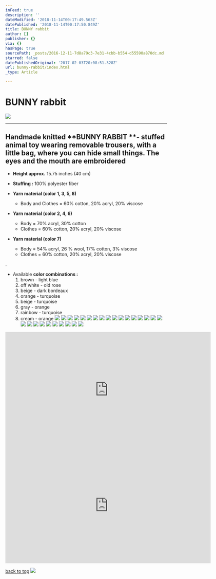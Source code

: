 ```yaml
---
inFeed: true
description: ''
dateModified: '2018-11-14T00:17:49.563Z'
datePublished: '2018-11-14T00:17:50.849Z'
title: BUNNY rabbit
author: []
publisher: {}
via: {}
hasPage: true
sourcePath: _posts/2016-12-11-7d8a79c3-7e31-4cbb-b554-d55590a870dc.md
starred: false
datePublishedOriginal: '2017-02-03T20:08:51.328Z'
url: bunny-rabbit/index.html
_type: Article

---
```

# BUNNY rabbit
![](https://the-grid-user-content.s3-us-west-2.amazonaws.com/18dd87e0-65be-4929-aea2-a74610f6a61c.jpg)

---

## Handmade knitted **BUNNY RABBIT **- stuffed animal toy wearing removable trousers, with a little bag, where you can hide small things. The eyes and the mouth are embroidered

* **Height approx.** 15.75 inches (40 cm)
* **Stuffing :** 100% polyester fiber
* **Yarn material (color 1, 3, 5, 8)**
  * Body and Clothes = 60% cotton, 20% acryl, 20% viscose

* **Yarn material (color 2, 4, 6)**
  * Body = 70% acryl, 30% cotton
  * Clothes = 60% cotton, 20% acryl, 20% viscose

* **Yarn material (color 7)**
  * Body = 54% acryl, 26 % wool, 17% cotton, 3% viscose
  * Clothes = 60% cotton, 20% acryl, 20% viscose

.

* Available **color combinations :**
  1. brown - light blue
  2. off white - old rose
  3. beige - dark bordeaux
  4. orange - turquoise
  5. beige - turquoise
  6. gray - orange
  7. rainbow - turquoise
  8. cream - orange
![](https://the-grid-user-content.s3-us-west-2.amazonaws.com/2158270f-ce1c-44bb-8c3d-0d9a94e91636.jpg)
![](https://the-grid-user-content.s3-us-west-2.amazonaws.com/b22c2805-4cf1-46c5-8213-5ee97d3b67ce.jpg)
![](https://the-grid-user-content.s3-us-west-2.amazonaws.com/0aacbb9c-863a-40bd-a702-fa4cfda86ea2.jpg)
![](https://the-grid-user-content.s3-us-west-2.amazonaws.com/6da8e9f2-ff98-4fdb-a78d-777cdd059755.jpg)
![](https://the-grid-user-content.s3-us-west-2.amazonaws.com/261f7acd-a1e7-4597-a457-b50498b47444.jpg)
![](https://the-grid-user-content.s3-us-west-2.amazonaws.com/bb45a2e5-4dc4-46d2-a6b6-ed83a489c998.jpg)
![](https://the-grid-user-content.s3-us-west-2.amazonaws.com/50bde996-ddac-4f4d-9deb-9e00f19b314f.jpg)
![](https://the-grid-user-content.s3-us-west-2.amazonaws.com/c0ab116d-aa85-4ff9-b582-0ba2908340f2.jpg)
![](https://the-grid-user-content.s3-us-west-2.amazonaws.com/8f877bc3-5b9b-4583-88d2-ca716a4704ae.jpg)
![](https://the-grid-user-content.s3-us-west-2.amazonaws.com/9263d536-79c0-4470-a546-c8f9b8ece617.jpg)
![](https://the-grid-user-content.s3-us-west-2.amazonaws.com/ad4d0d03-c422-423c-9cee-94623561a862.jpg)
![](https://the-grid-user-content.s3-us-west-2.amazonaws.com/53b48e84-a8db-4b1b-aeb8-e7bc13a23749.jpg)
![](https://the-grid-user-content.s3-us-west-2.amazonaws.com/3487a6dd-4d1e-44b6-b287-ebd3456dd87e.jpg)
![](https://the-grid-user-content.s3-us-west-2.amazonaws.com/c4fd2b2a-c5ef-4fc6-b946-4b2af032480b.jpg)
![](https://the-grid-user-content.s3-us-west-2.amazonaws.com/3ca2f9fb-0725-4952-833e-820fa2586109.jpg)
![](https://the-grid-user-content.s3-us-west-2.amazonaws.com/9e2f4739-6bb2-4c6c-b5ed-e24775ebba87.jpg)
![](https://the-grid-user-content.s3-us-west-2.amazonaws.com/77da3094-87c1-4702-9b53-89271e186df5.jpg)
![](https://the-grid-user-content.s3-us-west-2.amazonaws.com/3f290dc3-3343-44fc-9559-73613d966342.jpg)
![](https://the-grid-user-content.s3-us-west-2.amazonaws.com/be5e36c3-95e1-460b-a5ab-b12e3de28fa9.jpg)
![](https://the-grid-user-content.s3-us-west-2.amazonaws.com/e97ef543-0a87-450f-98e7-8c67d35c1a68.jpg)
![](https://the-grid-user-content.s3-us-west-2.amazonaws.com/4c545ad4-5190-4209-9e2b-8efa5aa432ac.jpg)
![](https://the-grid-user-content.s3-us-west-2.amazonaws.com/120b5c79-8976-45a5-b814-146820639e72.jpg)
![](https://the-grid-user-content.s3-us-west-2.amazonaws.com/086c6fa2-dbb6-41d1-bcf6-109ee796e228.jpg)
![](https://the-grid-user-content.s3-us-west-2.amazonaws.com/cdb341bc-d3cb-4711-bdca-07bd0af5fc22.jpg)
![](https://the-grid-user-content.s3-us-west-2.amazonaws.com/19b1b45b-c949-476d-8730-8bb34a6e8843.jpg)
![](https://the-grid-user-content.s3-us-west-2.amazonaws.com/61d06d28-9fd3-42d6-81c5-b5c034db075b.jpg)
![](https://the-grid-user-content.s3-us-west-2.amazonaws.com/48f7e94a-97ad-4cda-9a63-f494833be6fe.jpg)

<iframe src="https://cdn.embedly.com/widgets/media.html?src=https%3A%2F%2Fwww.youtube.com%2Fembed%2F8BYa0U1h5Fs%3Ffeature%3Doembed&amp;url=http%3A%2F%2Fwww.youtube.com%2Fwatch%3Fv%3D8BYa0U1h5Fs&amp;image=https%3A%2F%2Fi.ytimg.com%2Fvi%2F8BYa0U1h5Fs%2Fhqdefault.jpg&amp;key=a715cf41cc93453ca338d350cd26f87b&amp;type=text%2Fhtml&amp;schema=youtube" width="640" height="360" scrolling="no" frameborder="0" allowfullscreen="" style=""></iframe>

<iframe src="https://cdn.embedly.com/widgets/media.html?src=https%3A%2F%2Fwww.youtube.com%2Fembed%2FTpq0n3Pk5ts%3Ffeature%3Doembed&amp;url=http%3A%2F%2Fwww.youtube.com%2Fwatch%3Fv%3DTpq0n3Pk5ts&amp;image=https%3A%2F%2Fi.ytimg.com%2Fvi%2FTpq0n3Pk5ts%2Fhqdefault.jpg&amp;key=a715cf41cc93453ca338d350cd26f87b&amp;type=text%2Fhtml&amp;schema=youtube" width="640" height="360" scrolling="no" frameborder="0" allowfullscreen="" style=""></iframe>

[back to top][0]
![](https://the-grid-user-content.s3-us-west-2.amazonaws.com/41df31e6-de3e-4d8e-b3f2-2f2c251ecd03.jpg)

[0]: https://thegrid.ai/lgsignd/bunny-rabbit